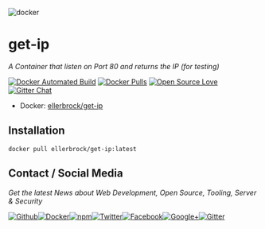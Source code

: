 ![docker](https://github.frapsoft.com/top/docker-security.jpg)

# get-ip
_A Container that listen on Port 80 and returns the IP (for testing)_

[![Docker Automated Build](https://img.shields.io/docker/automated/ellerbrock/get-ip.svg)](https://hub.docker.com/r/ellerbrock/get-ip/) [![Docker Pulls](https://img.shields.io/docker/pulls/ellerbrock/get-ip.svg)](https://hub.docker.com/r/ellerbrock/get-ip/) [![Open Source Love](https://badges.frapsoft.com/os/v1/open-source.svg)](https://github.com/ellerbrock/open-source-badges/) [![Gitter Chat](https://badges.gitter.im/frapsoft/frapsoft.svg)](https://gitter.im/frapsoft/frapsoft/)

- Docker: [ellerbrock/get-ip](https://hub.docker.com/r/ellerbrock/get-ip/)

## Installation

`docker pull ellerbrock/get-ip:latest`

## Contact / Social Media

_Get the latest News about Web Development, Open Source, Tooling, Server & Security_

[![Github](https://github.frapsoft.com/social/github.png)](https://github.com/ellerbrock/)[![Docker](https://github.frapsoft.com/social/docker.png)](https://hub.docker.com/u/ellerbrock/)[![npm](https://github.frapsoft.com/social/npm.png)](https://www.npmjs.com/~ellerbrock)[![Twitter](https://github.frapsoft.com/social/twitter.png)](https://twitter.com/frapsoft/)[![Facebook](https://github.frapsoft.com/social/facebook.png)](https://www.facebook.com/frapsoft/)[![Google+](https://github.frapsoft.com/social/google-plus.png)](https://plus.google.com/116540931335841862774)[![Gitter](https://github.frapsoft.com/social/gitter.png)](https://gitter.im/frapsoft/frapsoft/)
